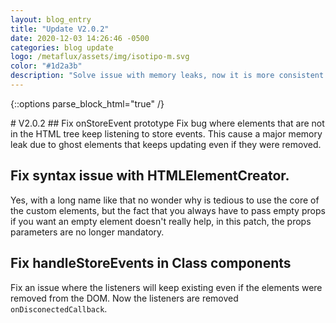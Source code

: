 ```yaml
---
layout: blog_entry
title: "Update V2.0.2"
date: 2020-12-03 14:26:46 -0500
categories: blog update
logo: /metaflux/assets/img/isotipo-m.svg
color: "#1d2a3b"
description: "Solve issue with memory leaks, now it is more consistent with the use of the JavaScript resources"
---
```

{::options parse_block_html="true" /}
<div class="doc-text-wrapper">
# V2.0.2
## Fix onStoreEvent prototype
Fix bug where elements that are not in the HTML tree keep listening to store events. This cause a major memory leak due to ghost elements that keeps updating even if they were removed.

## Fix syntax issue with HTMLElementCreator.
Yes, with a long name like that no wonder why is tedious to use the core of the custom elements, but the fact that you always have to pass empty props if you want an empty element doesn't really help, in this patch, the props parameters are no longer mandatory.

## Fix handleStoreEvents in Class components
Fix an issue where the listeners will keep existing even if the elements were removed from the DOM.
Now the listeners are removed ```onDisconectedCallback```.
</div>